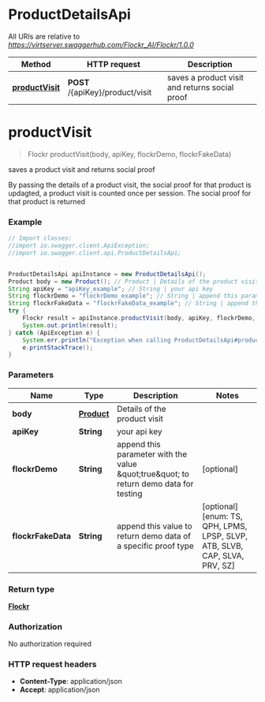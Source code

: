 # ProductDetailsApi

All URIs are relative to *https://virtserver.swaggerhub.com/Flockr_AI/Flockr/1.0.0*

Method | HTTP request | Description
------------- | ------------- | -------------
[**productVisit**](ProductDetailsApi.md#productVisit) | **POST** /{apiKey}/product/visit | saves a product visit and returns social proof

<a name="productVisit"></a>
# **productVisit**
> Flockr productVisit(body, apiKey, flockrDemo, flockrFakeData)

saves a product visit and returns social proof

By passing the details of a product visit, the social proof for that product is updagted, a product visit is counted once per session. The social proof for that product is returned 

### Example
```java
// Import classes:
//import io.swagger.client.ApiException;
//import io.swagger.client.api.ProductDetailsApi;


ProductDetailsApi apiInstance = new ProductDetailsApi();
Product body = new Product(); // Product | Details of the product visit
String apiKey = "apiKey_example"; // String | your api key
String flockrDemo = "flockrDemo_example"; // String | append this parameter with the value \"true\" to return demo data for testing
String flockrFakeData = "flockrFakeData_example"; // String | append this value to return demo data of a specific proof type
try {
    Flockr result = apiInstance.productVisit(body, apiKey, flockrDemo, flockrFakeData);
    System.out.println(result);
} catch (ApiException e) {
    System.err.println("Exception when calling ProductDetailsApi#productVisit");
    e.printStackTrace();
}
```

### Parameters

Name | Type | Description  | Notes
------------- | ------------- | ------------- | -------------
 **body** | [**Product**](Product.md)| Details of the product visit |
 **apiKey** | **String**| your api key |
 **flockrDemo** | **String**| append this parameter with the value \&quot;true\&quot; to return demo data for testing | [optional]
 **flockrFakeData** | **String**| append this value to return demo data of a specific proof type | [optional] [enum: TS, QPH, LPMS, LPSP, SLVP, ATB, SLVB, CAP, SLVA, PRV, SZ]

### Return type

[**Flockr**](Flockr.md)

### Authorization

No authorization required

### HTTP request headers

 - **Content-Type**: application/json
 - **Accept**: application/json

